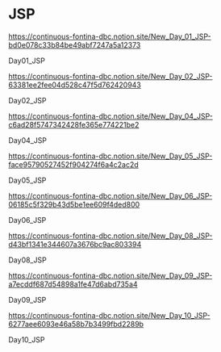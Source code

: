 # JSP

https://continuous-fontina-dbc.notion.site/New_Day_01_JSP-bd0e078c33b84be49abf7247a5a12373

Day01_JSP

https://continuous-fontina-dbc.notion.site/New_Day_02_JSP-63381ee2fee04d528c47f5d762420943

Day02_JSP

https://continuous-fontina-dbc.notion.site/New_Day_04_JSP-c6ad28f5747342428fe365e774221be2

Day04_JSP

https://continuous-fontina-dbc.notion.site/New_Day_05_JSP-face95790527452f904274f6a4c2ac2d

Day05_JSP

https://continuous-fontina-dbc.notion.site/New_Day_06_JSP-06185c5f329b43d5be1ee609f4ded800

Day06_JSP

https://continuous-fontina-dbc.notion.site/New_Day_08_JSP-d43bf1341e344607a3676bc9ac803394

Day08_JSP

https://continuous-fontina-dbc.notion.site/New_Day_09_JSP-a7ecddf687d54898a1fe47d6abd735a4

Day09_JSP

https://continuous-fontina-dbc.notion.site/New_Day_10_JSP-6277aee6093e46a58b7b3499fbd2289b

Day10_JSP
